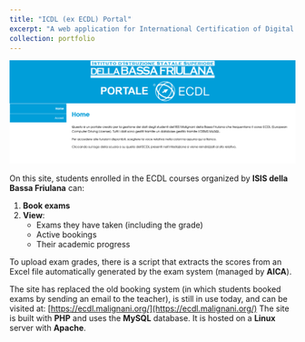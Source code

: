 ```yaml
---
title: "ICDL (ex ECDL) Portal"
excerpt: "A web application for International Certification of Digital Literacy (ICDL) exams at ISIS \"della Bassa Friulana\""
collection: portfolio
---
```


![Site Screenshot](/images/portfolio/portale-ecdl.png)

On this site, students enrolled in the ECDL courses organized by **ISIS della Bassa Friulana** can:

1. **Book exams**
2. **View**:
   - Exams they have taken (including the grade)
   - Active bookings
   - Their academic progress

To upload exam grades, there is a script that extracts the scores from an Excel file automatically generated by the exam system (managed by **AICA**).

The site has replaced the old booking system (in which students booked exams by sending an email to the teacher), is still in use today, and can be visited at: [https://ecdl.malignani.org/](https://ecdl.malignani.org/)
The site is built with **PHP** and uses the **MySQL** database. It is hosted on a **Linux** server with **Apache**.

